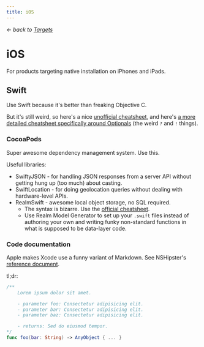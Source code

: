 ```yaml
---
title: iOS
---
```


*&larr; back to [Targets](%base_url%/?targets)*

# iOS

For products targeting native installation on iPhones and iPads.

## Swift

Use Swift because it's better than freaking Objective C.

But it's still weird, so here's a nice [unofficial cheatsheet](https://github.com/iwasrobbed/Swift-CheatSheet),
and here's [a more detailed cheatsheet specifically around Optionals](http://dcandi.com/post/optionals_cheat_sheet/) (the weird `?` and `!` things).

### CocoaPods

Super awesome dependency management system. Use this.

Useful libraries:

- SwiftyJSON - for handling JSON responses from a server API without getting hung up (too much) about casting.
- SwiftLocation - for doing geolocation queries without dealing with hardware-level APIs.
- RealmSwift - awesome local object storage, no SQL required.
    - The syntax is bizarre. Use the [official cheatsheet](https://realm.io/docs/swift/latest/#cheatsheet).
    - Use Realm Model Generator to set up your `.swift` files instead of authoring your own and writing funky
      non-standard functions in what is supposed to be data-layer code.

### Code documentation

Apple makes Xcode use a funny variant of Markdown. See NSHipster's [reference document](http://nshipster.com/swift-documentation/).

tl;dr:

```swift
/**
    Lorem ipsum dolor sit amet.

    - parameter foo: Consectetur adipisicing elit.
    - parameter bar: Consectetur adipisicing elit.
    - parameter baz: Consectetur adipisicing elit.

    - returns: Sed do eiusmod tempor.
*/
func foo(bar: String) -> AnyObject { ... }
```